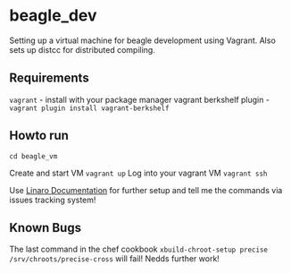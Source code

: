 beagle_dev
==========

Setting up a virtual machine for beagle development using Vagrant. Also sets up distcc for distributed compiling.

Requirements
------------

```vagrant``` - install with your package manager
vagrant berkshelf plugin - ```vagrant plugin install vagrant-berkshelf```

Howto run
---------

```cd beagle_vm```

Create and start VM ```vagrant up```
Log into your vagrant VM ```vagrant ssh```

Use [Linaro Documentation] for further setup and tell me the commands via issues tracking system!

Known Bugs
----------
The last command in the chef cookbook
```xbuild-chroot-setup precise /srv/chroots/precise-cross```
will fail! Nedds further work!

[Linaro Documentation]: https://wiki.linaro.org/Platform/DevPlatform/CrossCompile/UsingMultiArch
